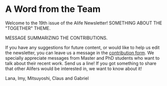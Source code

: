 # A Word from the Team

Welcome to the 19th issue of the Alife Newsletter! 
SOMETHING ABOUT THE "TOGETHER" THEME.

MESSAGE SUMMARIZING THE CONTRIBUTIONS.

If you have any suggestions for future content, or would like to help us edit the newsletter, you can leave us a message in the [contribution form](https://forms.gle/jv7FdtdbWVTaTFGd9). We specially appreciate messages from Master and PhD students who want to talk about their recent work. Send us a line! If you got something to share that other Alifers would be interested in, we want to know about it!

Lana, Imy, Mitsuyoshi, Claus and Gabriel
